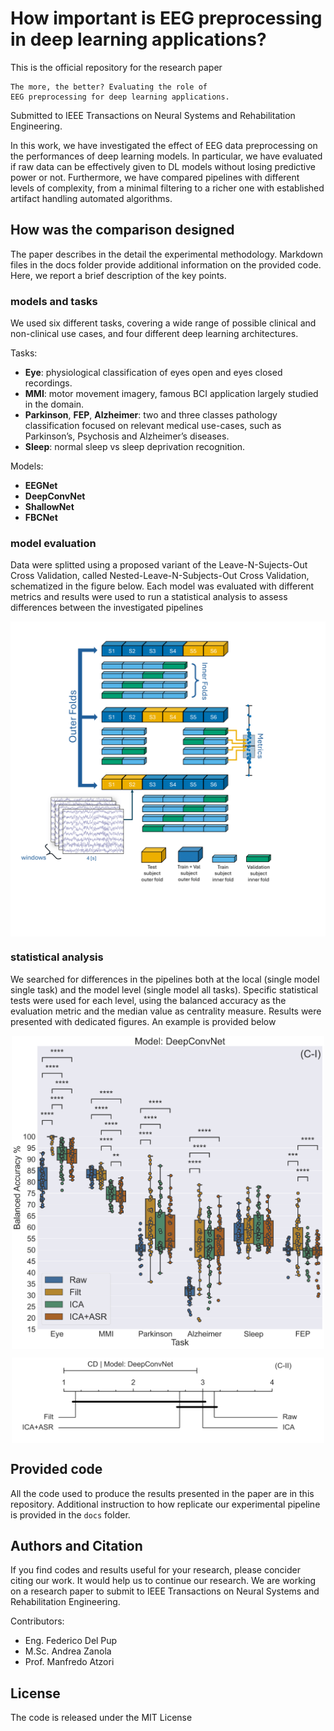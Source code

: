 # How important is EEG preprocessing in deep learning applications?

This is the official repository for the research paper 

    The more, the better? Evaluating the role of
    EEG preprocessing for deep learning applications.

Submitted to IEEE Transactions on Neural Systems and Rehabilitation Engineering.

In this work, we have investigated the effect of EEG
data preprocessing on the performances of deep learning models.
In particular, we have evaluated if raw data can be
effectively given to DL models without losing predictive
power or not.
Furthermore, we have compared pipelines with different
levels of complexity, from a minimal filtering to a richer
one with established artifact handling automated algorithms.

## How was the comparison designed

The paper describes in the detail the experimental methodology. 
Markdown files in the docs folder provide additional information
on the provided code.
Here, we report a brief description of the key points.

### models and tasks

We used six different tasks, covering a wide range of possible
clinical and non-clinical use cases,
and four different deep learning architectures.

Tasks:
* **Eye**: physiological classification of eyes open and eyes
  closed recordings.
* **MMI**: motor movement imagery, famous BCI application
  largely studied in the domain.
* **Parkinson**, **FEP**, **Alzheimer**: two and three classes
  pathology classification focused on relevant medical
  use-cases, such as Parkinson’s, Psychosis and Alzheimer’s
  diseases.
* **Sleep**: normal sleep vs sleep deprivation recognition.

Models:
* **EEGNet**
* **DeepConvNet**
* **ShallowNet**
* **FBCNet**

### model evaluation

Data were splitted using a proposed variant of the
Leave-N-Sujects-Out Cross Validation, called 
Nested-Leave-N-Subjects-Out Cross Validation, schematized in
the figure below.
Each model was evaluated with different metrics and results
were used to run a statistical analysis to assess differences
between the investigated pipelines

<img src="Images/NestedKfold4.png"
        alt="Picture"
        width="600"
        style="display: block; margin: 0 auto" />

### statistical analysis

We searched for differences in the pipelines both at the local
(single model single task) and the model level (single model
all tasks).
Specific statistical tests were used for each level, 
using the balanced accuracy as the evaluation metric and the
median value as centrality measure.
Results were presented with dedicated figures. 
An example is provided below

<img src="Images/dcn.png"
        alt="Picture"
        width="500"
        style="display: block; margin: 0 auto" />
        
<img src="Images/dcn_CD.png"
        alt="Picture"
        width="500"
        style="display: block; margin: 0 auto" />


## Provided code

All the code used to produce the results presented in the paper
are in this repository. Additional instruction to how replicate
our experimental pipeline is provided in the ``docs`` folder.

## Authors and Citation

If you find codes and results useful for your research,
please concider citing our work. It would help us to continue our research.
We are working on a research paper to submit to
IEEE Transactions on Neural Systems and Rehabilitation Engineering.  


Contributors:

- Eng. Federico Del Pup
- M.Sc. Andrea Zanola
- Prof. Manfredo Atzori

## License

The code is released under the MIT License
